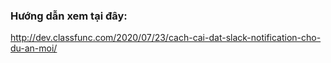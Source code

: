 ### Hướng dẫn xem tại đây:
http://dev.classfunc.com/2020/07/23/cach-cai-dat-slack-notification-cho-du-an-moi/
